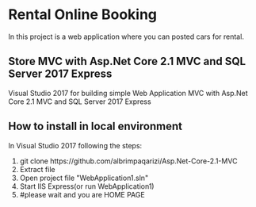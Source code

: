 
# Rental Online Booking
In this project is a web application where you can posted cars for rental.


<h2>Store MVC with Asp.Net Core 2.1 MVC and SQL Server 2017 Express</h2>
<p>Visual Studio 2017 for building simple Web Application MVC with Asp.Net Core 2.1 MVC and SQL Server 2017 Express</p>

<h2>How to install in local environment</h2>
<p>In Visual Studio 2017 following the steps:</p>
<ol> 
  <li>git clone https://github.com/albrimpaqarizi/Asp.Net-Core-2.1-MVC</li>
  <li>Extract file</li>
  <li>Open project file "WebApplication1.sln"</li>
  <li>Start IIS Express(or run WebApplication1)</li>
  <li>#please wait and you are HOME PAGE</li>
  </ol>

